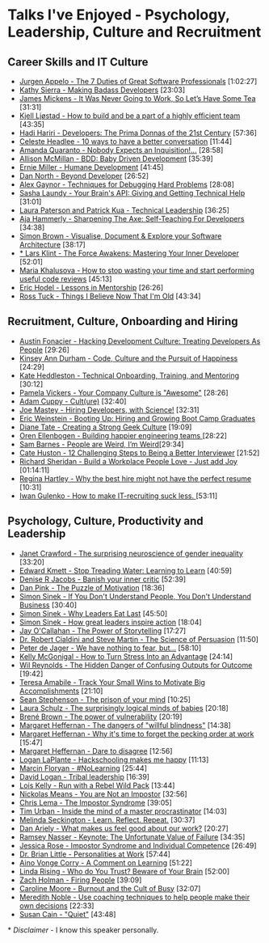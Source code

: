 # Talks I've Enjoyed - Psychology, Leadership, Culture and Recruitment

## Career Skills and IT Culture

- [Jurgen Appelo - The 7 Duties of Great Software Professionals](https://vimeo.com/99516367)  [1:02:27]
- [Kathy Sierra - Making Badass Developers](https://www.youtube.com/watch?v=FKTxC9pl-WM)  [23:03]
- [James Mickens - It Was Never Going to Work, So Let’s Have Some Tea](https://vimeo.com/146524997)  [31:31]
- [Kjell Ljøstad - How to build and be a part of a highly efficient team](https://vimeo.com/131748093)  [43:35]
- [Hadi Hariri - Developers: The Prima Donnas of the 21st Century](https://vimeo.com/52670824)  [57:36]
- [Celeste Headlee - 10 ways to have a better conversation](https://www.ted.com/talks/celeste_headlee_10_ways_to_have_a_better_conversation?language=en) [11:44]
- [Amanda Quaranto - Nobody Expects an Inquisition!...](https://www.youtube.com/watch?v=2h1EocEyiSo)  [28:58]
- [Allison McMillan - BDD: Baby Driven Development](https://www.youtube.com/watch?v=nZHTg3Hza1U)  [35:39]
- [Ernie Miller - Humane Development](https://www.youtube.com/watch?v=-ZLYxLjwNWo)  [41:45]
- [Dan North - Beyond Developer](https://vimeo.com/139910835)  [26:52]
- [Alex Gaynor - Techniques for Debugging Hard Problems](https://www.youtube.com/watch?v=ij99SGGEX34) [28:08]
- [Sasha Laundy - Your Brain's API: Giving and Getting Technical Help](https://www.youtube.com/watch?v=hY14Er6JX2s) [31:01]
- [Laura Paterson and Patrick Kua - Technical Leadership](https://www.youtube.com/watch?v=k_nti-mk5IY) [36:25]
- [Aja Hammerly - Sharpening The Axe: Self-Teaching For Developers](https://www.youtube.com/watch?v=7JD9ZQZMmjo) [34:38]
- [Simon Brown - Visualise, Document & Explore your Software Architecture](https://www.youtube.com/watch?v=0o9_zjZeJuE) [38:17]
- [\* Lars Klint - The Force Awakens: Mastering Your Inner Developer](https://vimeo.com/181413894) [52:01]
- [Maria Khalusova - How to stop wasting your time and start performing useful code reviews](https://www.youtube.com/watch?v=VRnMzMpSeag)  [45:13]
- [Eric Hodel - Lessons in Mentorship](https://www.youtube.com/watch?v=2uzvH2uR3-I) [26:26]
- [Ross Tuck - Things I Believe Now That I'm Old](https://www.youtube.com/watch?v=ZBiexI2mv-k) [43:34]

## Recruitment, Culture, Onboarding and Hiring
- [Austin Fonacier - Hacking Development Culture: Treating Developers As People](https://www.youtube.com/watch?v=z5zll50fRJA) [29:26]
- [Kinsey Ann Durham - Code, Culture and the Pursuit of Happiness](https://www.youtube.com/watch?v=O98rt9Z11LU)  [24:29]
- [Kate Heddleston - Technical Onboarding, Training, and Mentoring](https://www.youtube.com/watch?v=Lpg4jRSH7EE) [30:12]
- [Pamela Vickers - Your Company Culture is "Awesome"](https://www.youtube.com/watch?v=W-gzcfFIv9o) [28:26]
- [Adam Cuppy - Cult(ure)](https://www.youtube.com/watch?v=ChVSV9vCs4Y) [32:40]
- [Joe Mastey - Hiring Developers, with Science!](https://www.youtube.com/watch?v=ZCGGMxcJMZk) [32:31]
- [Eric Weinstein - Booting Up: Hiring and Growing Boot Camp Graduates](https://www.youtube.com/watch?v=RlnA9IXmDQ0)
- [Diane Tate - Creating a Strong Geek Culture](https://www.youtube.com/watch?v=7nosGNOADpg)  [19:09]
- [Oren Ellenbogen - Building happier engineering teams ](https://vimeo.com/139906437)  [28:22]
- [Sam Barnes - People are Weird, I’m Weird](https://vimeo.com/139910836)[29:34]
- [Cate Huston - 12 Challenging Steps to Being a Better Interviewer](https://vimeo.com/139910837)  [21:52]
- [Richard Sheridan - Build a Workplace People Love - Just add Joy](https://vimeo.com/144370269)  [01:14:11]
- [Regina Hartley - Why the best hire might not have the perfect resume](http://www.ted.com/talks/regina_hartley_why_the_best_hire_might_not_have_the_perfect_resume)  [10:31]
- [Iwan Gulenko - How to make IT-recruiting suck less. ](https://www.youtube.com/watch?v=u6PTaTDHUG4) [53:11]

## Psychology, Culture, Productivity and Leadership

- [Janet Crawford - The surprising neuroscience of gender inequality](http://www.webstock.org.nz/talks/the-surprising-neuroscience-of-gender-inequality-2/)  [33:20]
- [Edward Kmett - Stop Treading Water: Learning to Learn](https://yow.eventer.com/yow-2014-1222/stop-treading-water-learning-to-learn-by-edward-kmett-1750)  [40:59]
- [Denise R Jacobs - Banish your inner critic](https://vimeo.com/channels/ndc2014/97318800)  [52:39]
- [Dan Pink - The Puzzle of Motivation](https://www.youtube.com/watch?v=rrkrvAUbU9Y)  [18:36]
- [Simon Sinek - If You Don't Understand People, You Don't Understand Business](https://vimeo.com/26774102)  [30:40]
- [Simon Sinek - Why Leaders Eat Last](https://vimeo.com/79899786)  [45:50]
- [Simon Sinek - How great leaders inspire action](https://www.ted.com/talks/simon_sinek_how_great_leaders_inspire_action)  [18:04]
- [Jay O'Callahan - The Power of Storytelling](https://vimeo.com/14806071)  [17:27]
- [Dr. Robert Cialdini and Steve Martin - The Science of Persuasion](https://www.youtube.com/watch?v=cFdCzN7RYbw)  [11:50]
- [Peter de Jager - We have nothing to fear, but...](https://vimeo.com/135063614)  [58:10]
- [Kelly McGonigal - How to Turn Stress Into an Advantage](https://vimeo.com/131589177)  [24:14]
- [Wil Reynolds - The Hidden Danger of Confusing Outputs for Outcome](https://vimeo.com/130879614)  [19:42]
- [Teresa Amabile - Track Your Small Wins to Motivate Big Accomplishments](https://vimeo.com/49179452)  [21:10]
- [Sean Stephenson - The prison of your mind](https://www.youtube.com/watch?v=VaRO5-V1uK0)  [10:25]
- [Laura Schulz - The surprisingly logical minds of babies](http://www.ted.com/talks/laura_schulz_the_surprisingly_logical_minds_of_babies)  [20:18]
- [Brené Brown - The power of vulnerability](http://www.ted.com/talks/brene_brown_on_vulnerability)  [20:19]
- [Margaret Heffernan - The dangers of "willful blindness"](http://www.ted.com/talks/margaret_heffernan_the_dangers_of_willful_blindness) [14:38]
- [Margaret Heffernan - Why it's time to forget the pecking order at work](http://www.ted.com/talks/margaret_heffernan_why_it_s_time_to_forget_the_pecking_order_at_work)  [15:47]
- [Margaret Heffernan - Dare to disagree](http://www.ted.com/talks/margaret_heffernan_dare_to_disagree)  [12:56]
- [Logan LaPlante - Hackschooling makes me happy](https://www.youtube.com/watch?v=h11u3vtcpaY)  [11:13]
- [Marcin Floryan - #NoLearning](https://vimeo.com/98735572)  [25:44]
- [David Logan - Tribal leadership](https://www.ted.com/talks/david_logan_on_tribal_leadership?language=en) [16:39]
- [Lois Kelly - Run with a Rebel Wild Pack](https://www.youtube.com/watch?v=WGcrwz7X4B0) [13:44]
- [Nickolas Means - You are Not an Impostor](https://www.youtube.com/watch?v=l_Vqp1dPuPo)  [32:56]
- [Chris Lema - The Impostor Syndrome](https://www.youtube.com/watch?v=uKTm3TV9u4M) [39:05]
- [Tim Urban - Inside the mind of a master procrastinator](https://www.youtube.com/watch?v=arj7oStGLkU)  [14:03]
- [Melinda Seckington - Learn. Reflect. Repeat.](https://vimeo.com/161603136) [30:37]
- [Dan Ariely - What makes us feel good about our work?](https://www.youtube.com/watch?v=5aH2Ppjpcho) [20:27]
- [Ramsey Nasser - Keynote: The Unfortunate Value of Failure](https://www.youtube.com/watch?v=JrwBDKV-6pQ) [34:35]
- [Jessica Rose - Impostor Syndrome and Individual Competence](https://www.youtube.com/watch?v=wtrF5C7Gv7E) [26:49]
- [Dr. Brian Little - Personalities at Work](https://www.youtube.com/watch?v=HQtUGMXqoD4) [57:44]
- [Aino Vonge Corry - A Comment on Learning](https://www.youtube.com/watch?v=xI5oxExAj1U) [51:22]
- [Linda Rising - Who do You Trust? Beware of Your Brain](https://www.youtube.com/watch?v=IGHhCmdIvuI) [52:00]
- [Zach Holman - Firing People](https://www.youtube.com/watch?v=dxGen7sPWTw)  [39:09]
- [Caroline Moore - Burnout and the Cult of Busy](https://www.youtube.com/watch?v=0yAJfiMlo7g) [32:07]
- [Meredith Noble - Use coaching techniques to help people make their own decisions](https://vimeo.com/128634479)  [22:33]
- [Susan Cain - "Quiet"](https://www.youtube.com/watch?v=AzlCIS072_Y)  [43:48]

\* *Disclaimer* - I know this speaker personally.
